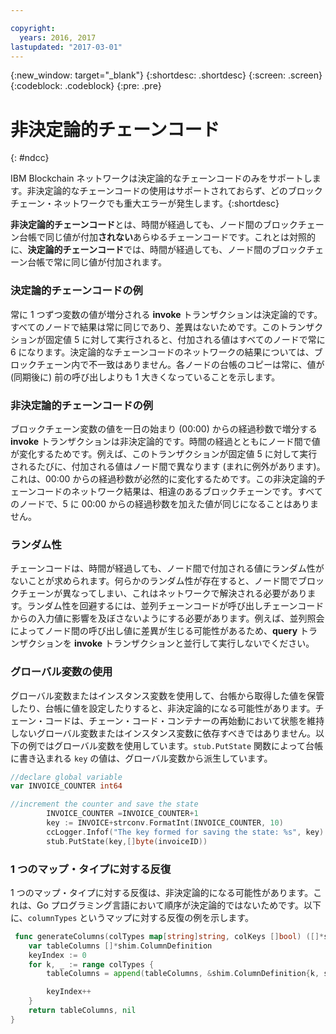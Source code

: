 ```yaml
---

copyright:
  years: 2016, 2017
lastupdated: "2017-03-01"
---
```


{:new_window: target="_blank"}
{:shortdesc: .shortdesc}
{:screen: .screen}
{:codeblock: .codeblock}
{:pre: .pre}

# 非決定論的チェーンコード
{: #ndcc}


IBM Blockchain ネットワークは決定論的なチェーンコードのみをサポートします。非決定論的なチェーンコードの使用はサポートされておらず、どのブロックチェーン・ネットワークでも重大エラーが発生します。{:shortdesc}

**非決定論的チェーンコード**とは、時間が経過しても、ノード間のブロックチェーン台帳で同じ値が付加**されない**あらゆるチェーンコードです。これとは対照的に、**決定論的チェーンコード**では、時間が経過しても、ノード間のブロックチェーン台帳で常に同じ値が付加されます。

### 決定論的チェーンコードの例
常に 1 つずつ変数の値が増分される **invoke** トランザクションは決定論的です。すべてのノードで結果は常に同じであり、差異はないためです。このトランザクションが固定値 5 に対して実行されると、付加される値はすべてのノードで常に 6 になります。決定論的なチェーンコードのネットワークの結果については、ブロックチェーン内で不一致はありません。各ノードの台帳のコピーは常に、値が (同期後に) 前の呼び出しよりも 1 大きくなっていることを示します。

### 非決定論的チェーンコードの例
ブロックチェーン変数の値を一日の始まり (00:00) からの経過秒数で増分する **invoke** トランザクションは非決定論的です。時間の経過とともにノード間で値が変化するためです。例えば、このトランザクションが固定値 5 に対して実行されるたびに、付加される値はノード間で異なります (まれに例外があります)。これは、00:00 からの経過秒数が必然的に変化するためです。この非決定論的チェーンコードのネットワーク結果は、相違のあるブロックチェーンです。すべてのノードで、5 に 00:00 からの経過秒数を加えた値が同じになることはありません。

### ランダム性
チェーンコードは、時間が経過しても、ノード間で付加される値にランダム性がないことが求められます。何らかのランダム性が存在すると、ノード間でブロックチェーンが異なってしまい、これはネットワークで解決される必要があります。ランダム性を回避するには、並列チェーンコードが呼び出しチェーンコードからの入力値に影響を及ぼさないようにする必要があります。例えば、並列照会によってノード間の呼び出し値に差異が生じる可能性があるため、**query** トランザクションを **invoke** トランザクションと並行して実行しないでください。

### グローバル変数の使用
グローバル変数またはインスタンス変数を使用して、台帳から取得した値を保管したり、台帳に値を設定したりすると、非決定論的になる可能性があります。チェーン・コードは、チェーン・コード・コンテナーの再始動において状態を維持しないグローバル変数またはインスタンス変数に依存すべきではありません。以下の例ではグローバル変数を使用しています。`stub.PutState` 関数によって台帳に書き込まれる `key` の値は、グローバル変数から派生しています。

```go
//declare global variable
var INVOICE_COUNTER int64

//increment the counter and save the state
		INVOICE_COUNTER =INVOICE_COUNTER+1
		key := INVOICE+strconv.FormatInt(INVOICE_COUNTER, 10)
		ccLogger.Infof("The key formed for saving the state: %s", key)
		stub.PutState(key,[]byte(invoiceID))
```

### 1 つのマップ・タイプに対する反復
1 つのマップ・タイプに対する反復は、非決定論的になる可能性があります。これは、Go プログラミング言語において順序が決定論的ではないためです。以下に、`columnTypes` というマップに対する反復の例を示します。

```go
 func generateColumns(colTypes map[string]string, colKeys []bool) ([]*shim.ColumnDefinition, error) {
	var tableColumns []*shim.ColumnDefinition
	keyIndex := 0
	for k, _ := range colTypes {
		tableColumns = append(tableColumns, &shim.ColumnDefinition{k, shim.ColumnDefinition_STRING, colKeys[keyIndex]})

		keyIndex++
	}
	return tableColumns, nil
}
```
